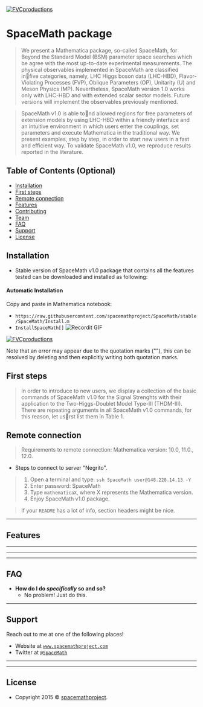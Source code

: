 <a href="https://user-images.githubusercontent.com/53123066/88324149-e2eec800-cce8-11ea-8bcf-f6a9a4a9df33.jpg"><img src="https://user-images.githubusercontent.com/53123066/88324149-e2eec800-cce8-11ea-8bcf-f6a9a4a9df33.jpg" title="FVCproductions" alt="FVCproductions"></a>

<!-- [![FVCproductions](https://avatars1.githubusercontent.com/u/4284691?v=3&s=200)](http://fvcproductions.com) -->

# SpaceMath package

> We present a Mathematica package, so-called SpaceMath, for Beyond the Standard Model (BSM) parameter space searches which be agree with the most up-to-date experimental measurements. The physical observables implemented in SpaceMath are classified infive categories, namely, LHC Higgs boson data (LHC-HBD), Flavor-Violating Processes
(FVP), Oblique Parameters (OP), Unitarity (U) and Meson Physics (MP). Nevertheless, SpaceMath version 1.0 works only with LHC-HBD and with extended scalar sector models. Future versions will implement the observables previously mentioned.

> SpaceMath v1.0 is able tond allowed regions for free parameters of extension models by using LHC-HBD within a friendly interface and an intuitive environment in which users enter the couplings, set parameters and execute Mathematica in the traditional way. We present examples, step by step, in order to start new users in a fast and efficient way. To validate SpaceMath v1.0, we reproduce results reported in the literature.

## Table of Contents (Optional)

- [Installation](#installation)
- [First steps](#firststeps)
- [Remote connection](#Remoteconnection)
- [Features](#features)
- [Contributing](#contributing)
- [Team](#team)
- [FAQ](#faq)
- [Support](#support)
- [License](#license)

## Installation

- Stable version of SpaceMath v1.0 package that contains all the features tested can be downloaded and installed as following:

#### Automatic Installation
 Copy and paste in Mathematica notebook:
- `https://raw.githubusercontent.com/spacemathproject/SpaceMath/stable/SpaceMath/Install.m`
- `InstallSpaceMath[]`
![Recordit GIF](http://g.recordit.co/RfAMxsjfMX.gif)

<a href="https://user-images.githubusercontent.com/53123066/88470254-ebe5c200-cebf-11ea-8a5d-81c1d3b0ab69.png"><img src="https://user-images.githubusercontent.com/53123066/88470254-ebe5c200-cebf-11ea-8a5d-81c1d3b0ab69.png" title="FVCproductions" alt="FVCproductions"></a>

Note that an error may appear due to the quotation marks (""), this can be resolved by deleting and then explicitly writing both quotation marks.

## First steps

> In order to introduce to new users, we display a collection of the basic commands of SpaceMath v1.0 for the Signal Strenghts with their application to the Two-Higgs-Doublet Model Type-III (THDM-III). There are repeating arguments in all SpaceMath v1.0 commands, for this reason, let usrst list them in Table 1.

## Remote connection

> Requirements to remote connection:
> Mathematica version: 10.0, 11.0., 12.0.

- Steps to connect to server "Negrito".

> 1. Open a terminal and type:
> `ssh SpaceMath user@148.228.14.13 -Y`
> 2. Enter password: SpaceMath
> 3. Type `mathematicaX`, where X represents the Mathematica version.
> 4. Enjoy SpaceMath v1.0 package.

> If your `README` has a lot of info, section headers might be nice.

---

## Features

---


---



---

## FAQ

- **How do I do *specifically* so and so?**
    - No problem! Just do this.

---

## Support

Reach out to me at one of the following places!

- Website at <a href="http://www.spacemathproject.com" target="_blank">`www.spacemathproject.com`</a>
- Twitter at <a href="http://twitter.com/SpaceMath" target="_blank">`@SpaceMath`</a>

---


---

## License

- Copyright 2015 © <a href="http://www.spacemathproject.com" target="_blank">spacemathproject</a>.
